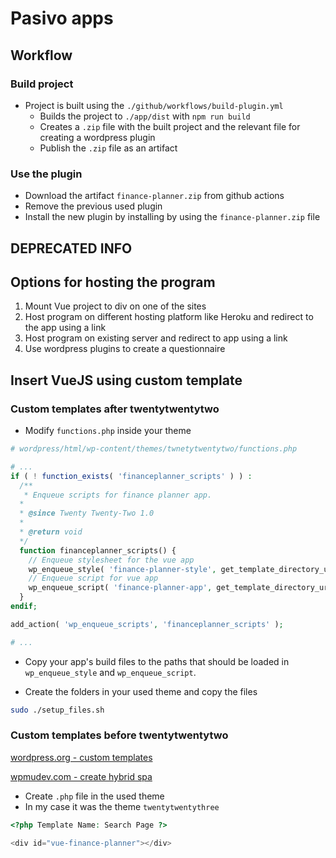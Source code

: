 # Pasivo apps

## Workflow

### Build project

- Project is built using the `./github/workflows/build-plugin.yml`
  - Builds the project to `./app/dist` with `npm run build`
  - Creates a `.zip` file with the built project and the relevant file for creating a wordpress plugin
  - Publish the `.zip` file as an artifact

### Use the plugin

- Download the artifact `finance-planner.zip` from github actions
- Remove the previous used plugin
- Install the new plugin by installing by using the `finance-planner.zip` file

## DEPRECATED INFO

## Options for hosting the program

1. Mount Vue project to div on one of the sites
2. Host program on different hosting platform like Heroku and redirect to the app using a link
3. Host program on existing server and redirect to app using a link
4. Use wordpress plugins to create a questionnaire

## Insert VueJS using custom template

### Custom templates after twentytwentytwo

- Modify `functions.php` inside your theme

```php
# wordpress/html/wp-content/themes/twnetytwentytwo/functions.php

# ...
if ( ! function_exists( 'financeplanner_scripts' ) ) :
  /**
   * Enqueue scripts for finance planner app.
  *
  * @since Twenty Twenty-Two 1.0
  *
  * @return void
  */
  function financeplanner_scripts() {
    // Enqueue stylesheet for the vue app
    wp_enqueue_style( 'finance-planner-style', get_template_directory_uri() . '/css/finance-planner-style.css', false, '1.1', 'all');
    // Enqueue script for vue app
    wp_enqueue_script( 'finance-planner-app', get_template_directory_uri() . '/scripts/finance-planner-app.js', [], 1.1, true);
  }
endif;

add_action( 'wp_enqueue_scripts', 'financeplanner_scripts' );

# ...
```

- Copy your app's build files to the paths that should be loaded in `wp_enqueue_style` and `wp_enqueue_script`.

- Create the folders in your used theme and copy the files

```bash
sudo ./setup_files.sh
```

### Custom templates before twentytwentytwo

[wordpress.org - custom templates](https://developer.wordpress.org/themes/template-files-section/page-template-files/#creating-custom-page-templates-for-global-use)

[wpmudev.com - create hybrid spa](https://wpmudev.com/blog/creating-a-hybrid-single-page-app-wordpress-with-vuejs/)

- Create `.php` file in the used theme
- In my case it was the theme `twentytwentythree`

```php
<?php Template Name: Search Page ?>

<div id="vue-finance-planner"></div>
```
